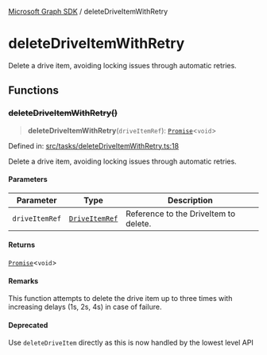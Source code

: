 [Microsoft Graph SDK](README.md) / deleteDriveItemWithRetry

# deleteDriveItemWithRetry

Delete a drive item, avoiding locking issues through automatic retries.

## Functions

### ~~deleteDriveItemWithRetry()~~

> **deleteDriveItemWithRetry**(`driveItemRef`): [`Promise`](https://developer.mozilla.org/docs/Web/JavaScript/Reference/Global_Objects/Promise)\<`void`\>

Defined in: [src/tasks/deleteDriveItemWithRetry.ts:18](https://github.com/Future-Secure-AI/microsoft-graph/blob/main/src/tasks/deleteDriveItemWithRetry.ts#L18)

Delete a drive item, avoiding locking issues through automatic retries.

#### Parameters

| Parameter | Type | Description |
| ------ | ------ | ------ |
| `driveItemRef` | [`DriveItemRef`](DriveItem-1.md#driveitemref) | Reference to the DriveItem to delete. |

#### Returns

[`Promise`](https://developer.mozilla.org/docs/Web/JavaScript/Reference/Global_Objects/Promise)\<`void`\>

#### Remarks

This function attempts to delete the drive item up to three times with increasing delays (1s, 2s, 4s) in case of failure.

#### Deprecated

Use `deleteDriveItem` directly as this is now handled by the lowest level API
